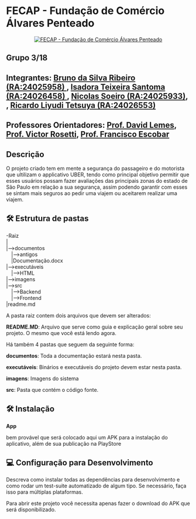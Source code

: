 # FECAP - Fundação de Comércio Álvares Penteado

<p align="center">
<a href= "https://www.fecap.br/"><img src="https://encrypted-tbn0.gstatic.com/images?q=tbn:ANd9GcRhZPrRa89Kma0ZZogxm0pi-tCn_TLKeHGVxywp-LXAFGR3B1DPouAJYHgKZGV0XTEf4AE&usqp=CAU" alt="FECAP - Fundação de Comércio Álvares Penteado" border="0"></a>
</p>

## Grupo 3/18

## Integrantes: <a href="https://github.com/brunosr9">Bruno da Silva Ribeiro (RA:24025958) </a>, <a href="https://github.com/TexDotC0m">Isadora Teixeira Santoma (RA:24026458) </a>, <a href="https://github.com/NicSoeiroDev">Nicolas Soeiro (RA:24025933)</a>, </a>, <a href="https://github.com/R4cardo">Ricardo Liyudi Tetsuya (RA:24026553) </a>

## Professores Orientadores: <a href="https://www.linkedin.com/in/victorbarq/">Prof. David Lemes</a>, <a href="https://www.linkedin.com/in/victorbarq/">Prof. Victor Rosetti</a>, <a href="https://www.linkedin.com/in/victorbarq/">Prof. Francisco Escobar</a>

## Descrição
 O projeto criado tem em mente a segurança do passageiro e do motorista que ultilizam o applicativo UBER, tendo como principal objetivo permitir que esses usuários possam fazer avaliações das principais zonas do estado de São Paulo em relação a sua segurança, assim podendo garantir com esses se sintam mais seguros ao pedir uma viajem ou aceitarem realizar uma viajem. 

## 🛠 Estrutura de pastas

-Raiz<br>
|<br>
|-->documentos<br>
  &emsp;|-->antigos<br>
  &emsp;|Documentação.docx<br>
|-->executáveis<br>
  &emsp;|-->HTML<br>
|-->imagens<br>
|-->src<br>
  &emsp;|-->Backend<br>
  &emsp;|-->Frontend<br>
|readme.md<br>

A pasta raiz contem dois arquivos que devem ser alterados:

<b>README.MD</b>: Arquivo que serve como guia e explicação geral sobre seu projeto. O mesmo que você está lendo agora.

Há também 4 pastas que seguem da seguinte forma:

<b>documentos</b>: Toda a documentação estará nesta pasta.

<b>executáveis</b>: Binários e executáveis do projeto devem estar nesta pasta.

<b>imagens</b>: Imagens do sistema

<b>src</b>: Pasta que contém o código fonte.

## 🛠 Instalação

<b>App</b>

bem provável que será colocado aqui um APK para a instalação do aplicativo, além de sua publicação na PlayStore

## 💻 Configuração para Desenvolvimento

Descreva como instalar todas as dependências para desenvolvimento e como rodar um test-suite automatizado de algum tipo. Se necessário, faça isso para múltiplas plataformas.

Para abrir este projeto você necessita apenas fazer o download do APK que será disponibilizado.

